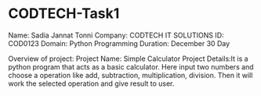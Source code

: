 # CODTECH-Task1

Name: Sadia Jannat Tonni
Company: CODTECH IT SOLUTIONS
ID: COD0123
Domain: Python Programming
Duration: December 30 Day

Overview of project:
Project Name: Simple Calculator
Project Details:It is a python program that acts as a basic calculator. Here input two numbers and choose a operation like add, subtraction, multiplication, division. Then it will work the selected operation and give result to user. 
